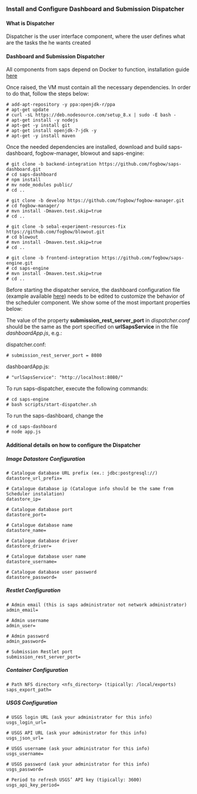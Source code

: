 ### Install and Configure Dashboard and Submission Dispatcher

#### What is Dispatcher
Dispatcher is the user interface component, where the user defines what are the tasks the he wants created

#### Dashboard and Submission Dispatcher

All components from saps depend on Docker to function, installation guide [here](./container-install.md)

Once raised, the VM must contain all the necessary dependencies. In order to do that, follow the steps below:

    # add-apt-repository -y ppa:openjdk-r/ppa
    # apt-get update
    # curl -sL https://deb.nodesource.com/setup_8.x | sudo -E bash -
    # apt-get install -y nodejs
    # apt-get -y install git
    # apt-get install openjdk-7-jdk -y
    # apt-get -y install maven

Once the needed dependencies are installed, download and build saps-dashboard, fogbow-manager, blowout and saps-engine:

    # git clone -b backend-integration https://github.com/fogbow/saps-dashboard.git
    # cd saps-dashboard
    # npm install
    # mv node_modules public/
    # cd ..

    # git clone -b develop https://github.com/fogbow/fogbow-manager.git
    # cd fogbow-manager/
    # mvn install -Dmaven.test.skip=true
    # cd ..

    # git clone -b sebal-experiment-resources-fix https://github.com/fogbow/blowout.git
    # cd blowout
    # mvn install -Dmaven.test.skip=true
    # cd ..

    # git clone -b frontend-integration https://github.com/fogbow/saps-engine.git
    # cd saps-engine
    # mvn install -Dmaven.test.skip=true
    # cd ..

Before starting the dispatcher service, the dashboard configuration file (example available [here](../examples/dispatcher.conf.example)) needs to be edited to customize the behavior of the scheduler component. We show some of the most important properties below:

The value of the property **submission_rest_server_port** in *dispatcher.conf* should be the same as the port specified on **urlSapsService** in the file *dashboardApp.js*, e.g.:

dispatcher.conf:

    # submission_rest_server_port = 8080

dashboardApp.js:

    # "urlSapsService": "http://localhost:8080/"


To run saps-dispatcher, execute the following commands:

    # cd saps-engine
    # bash scripts/start-dispatcher.sh

To run the saps-dashboard, change the

    # cd saps-dashboard
    # node app.js

#### Additional details on how to configure the Dispatcher

##### Image Datastore Configuration
```
# Catalogue database URL prefix (ex.: jdbc:postgresql://)
datastore_url_prefix=

# Catalogue database ip (Catalogue info should be the same from Scheduler instalation)
datastore_ip=

# Catalogue database port 
datastore_port=

# Catalogue database name 
datastore_name=

# Catalogue database driver 
datastore_driver=

# Catalogue database user name 
datastore_username=

# Catalogue database user password
datastore_password=
```

##### Restlet Configuration
```
# Admin email (this is saps administrator not network administrator)
admin_email=

# Admin username
admin_user=

# Admin password
admin_password=

# Submission Restlet port
submission_rest_server_port=
```

##### Container Configuration
```
# Path NFS directory <nfs_directory> (tipically: /local/exports)
saps_export_path=
```

##### USGS Configuration
```
# USGS login URL (ask your administrator for this info)
usgs_login_url=

# USGS API URL (ask your administrator for this info)
usgs_json_url=

# USGS username (ask your administrator for this info)
usgs_username=

# USGS password (ask your administrator for this info)
usgs_password=

# Period to refresh USGS’ API key (tipically: 3600)
usgs_api_key_period=
```
